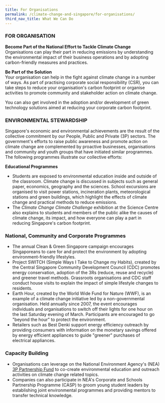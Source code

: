 ```yaml
---
title: For Organisations
permalink: /climate-change-and-singapore/for-organisations/
third_nav_title: What We Can Do
---
```


### FOR ORGANISATION

**Become Part of the National Effort to Tackle Climate Change**  
Organisations can play their part in reducing emissions by understanding the environmental impact of their business operations and by adopting carbon-friendly measures and practices.

**Be Part of the Solution**  
Your organisation can help in the fight against climate change in a number of ways. As part of practising corporate social responsibility (CSR), you can take steps to reduce your organisation's carbon footprint or organise activities to promote community and stakeholder action on climate change.

You can also get involved in the adoption and/or development of green technology solutions aimed at reducing your corporate carbon footprint.


### ENVIRONMENTAL STEWARDSHIP

Singapore's economic and environmental achievements are the result of the collective commitment by our People, Public and Private (3P) sectors. The government's efforts to raise public awareness and promote action on climate change are complemented by proactive businesses, organisations and community and youth groups that have initiated similar programmes. The following programmes illustrate our collective efforts:

**Educational Programmes**

* Students are exposed to environmental education inside and outside of the classroom. Climate change is discussed in subjects such as general paper, economics, geography and the sciences. School excursions are organised to visit power stations, incineration plants, meteorological stations and green buildings, which highlight the effects of climate change and practical methods to reduce emissions.  
* The *Climate Change Climate Challenge* exhibition at the Science Centre also explains to students and members of the public alike the causes of climate change, its impact, and how everyone can play a part in reducing Singapore's carbon footprint.

### National, Community and Corporate Programmes

* The annual Clean & Green Singapore campaign encourages Singaporeans to care for and protect the environment by adopting environment-friendly lifestyles.  
* Project SWITCH (Simple Ways I Take to Change my Habits), created by the Central Singapore Community Development Council (CDC) promotes energy conservation, adoption of the 3Rs (reduce, reuse and recycle) and greener travel methods. Grassroots organisations and CDC staff conduct house visits to explain the impact of simple lifestyle changes to residents.  
* Earth Hour, created by the World Wide Fund for Nature (WWF), is an example of a climate change initiative led by a non-governmental organisation. Held annually since 2007, the event encourages individuals and organisations to switch off their lights for one hour on the last Saturday evening of March. Participants are encouraged to go "beyond the hour" to protect the environment.  
* Retailers such as Best Denki support energy efficiency outreach by providing consumers with information on the monetary savings offered by energy efficient appliances to guide "greener" purchases of electrical appliances.

### Capacity Building

* Organisations can leverage on the National Environment Agency's (NEA) [<a href="http://www.nea.gov.sg/grants-awards/3p-partnership-fund" target="_blank">3P Partnership Fund</a>](http://www.nea.gov.sg/grants-awards/3p-partnership-fund) to co-create environmental education and outreach activities on climate change related topics.  
* Companies can also participate in NEA's Corporate and Schools Partnership Programme (CASP) to groom young student leaders by establishing joint environmental programmes and providing mentors to transfer technical knowledge.

